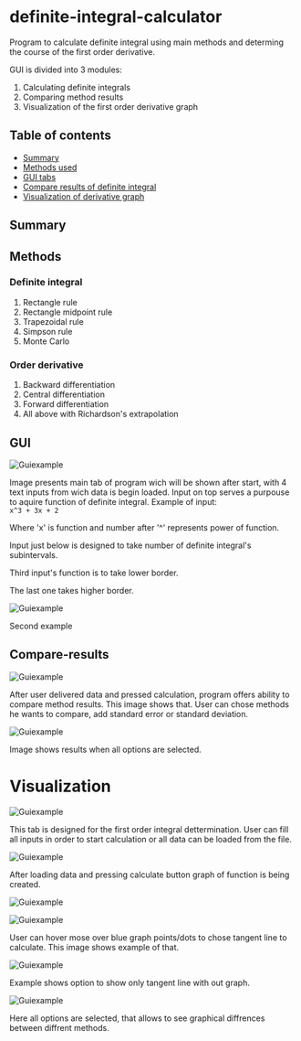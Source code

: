 # definite-integral-calculator
Program to calculate definite integral using main methods and determing the course of the first order derivative. 


GUI is divided into 3 modules: 

1) Calculating definite integrals
2) Comparing method results 
3) Visualization of the first order derivative graph



## Table of contents
* [Summary](#summary)
* [Methods used](#methods)
* [GUI tabs](#gui)
* [Compare results of definite integral](#compare-results)
* [Visualization of derivative graph](#visualization)

## Summary


## Methods

### Definite integral
1) Rectangle rule
2) Rectangle midpoint rule
3) Trapezoidal rule
4) Simpson rule
5) Monte Carlo

### Order derivative 
1) Backward differentiation
2) Central differentiation
3) Forward differentiation
4) All above with Richardson's extrapolation

## GUI

![Guiexample](./images/definite_integral_inputing_data1.jpg)

Image presents main tab of program wich will be shown after start, with 4 text inputs from wich data is begin loaded. 
Input on top serves a purpouse to aquire function of definite integral. Example of input:  
`
x^3 + 3x + 2
`

Where 'x' is function and number after '^' represents power of function. 

Input just below is designed to take number of definite integral's subintervals.

Third input's function is to take lower border.

The last one takes higher border.



![Guiexample](./images/order_derivative1.jpg)

Second example

## Compare-results

![Guiexample](./images/definite_integral_comparing_methods.jpg)

After user delivered data and pressed calculation, program offers ability to compare method  results. This image shows that. User can chose methods he wants to compare, add standard error or standard deviation. 

![Guiexample](./images/definite_integral_comparing_methods2.jpg)

Image shows results when all options are selected. 

# Visualization

![Guiexample](./images/order_derivative1.jpg)

This tab is designed for the first order integral dettermination. User can fill all inputs in order to start calculation or all data can be loaded from the file.

![Guiexample](./images/chart_derivative.jpg)

After loading data and pressing calculate button graph of function is being created.


![Guiexample](./images/chart_derivative.jpg)


![Guiexample](./images/chart_derivative_and.jpg)

User can hover mose over blue graph points/dots to chose tangent line to calculate. This image shows example of that.

![Guiexample](./images/chart_derivative_only.jpg)

Example shows option to show only tangent line with out graph.

![Guiexample](./images/chart_derivative2.jpg)

Here all options are selected, that allows to see graphical diffrences between diffrent methods.
